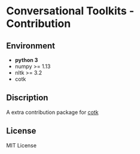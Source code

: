 # Conversational Toolkits - Contribution


## Environment

* **python 3**
* numpy >= 1.13
* nltk >= 3.2
* cotk

## Discription

A extra contribution package for [cotk](https://github.com/thu-coai/cotk)

## License

MIT License
